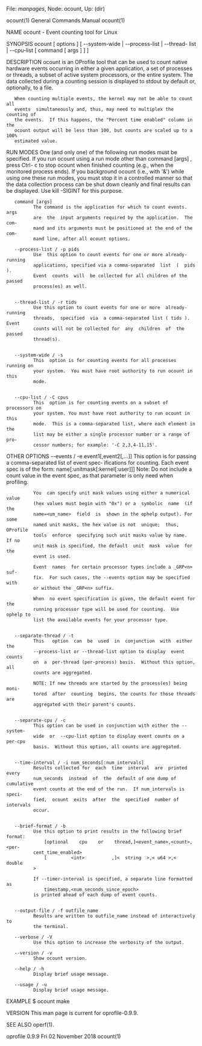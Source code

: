 File: *manpages*,  Node: ocount,  Up: (dir)

ocount(1)                   General Commands Manual                  ocount(1)



NAME
       ocount - Event counting tool for Linux


SYNOPSIS
       ocount  [ options ] [ --system-wide | --process-list <pids> | --thread-
       list <tids> | --cpu-list <cpus> [ command [ args ] ] ]


DESCRIPTION
       ocount is an OProfile tool that can be used to  count  native  hardware
       events  occurring  in either a given application, a set of processes or
       threads, a subset of active system processors, or  the  entire  system.
       The  data collected during a counting session is displayed to stdout by
       default or, optionally, to a file.

       When counting multiple events, the kernel may not be able to count  all
       events  simultaneously and, thus, may need to multiplex the counting of
       the events.  If this happens, the "Percent time enabled" column in  the
       ocount output will be less than 100, but counts are scaled up to a 100%
       estimated value.


RUN MODES
       One (and only one) of the following run modes must  be  specified.   If
       you run ocount using a run mode other than command [args] , press Ctrl-
       c to stop ocount when  finished  counting  (e.g.,  when  the  monitored
       process  ends).   If you background ocount (i.e., with '&') while using
       one these run modes, you must stop it in a controlled  manner  so  that
       the  data collection process can be shut down cleanly and final results
       can be displayed. Use kill -SIGINT <ocount-PID> for this purpose.

       command [args]
              The command is the application for which to count events.   args
              are  the  input arguments required by the application.  The com‐
              mand and its arguments must be positioned at the end of the com‐
              mand line, after all ocount options.

       --process-list / -p pids
              Use  this option to count events for one or more already-running
              applications, specified via a comma-separated  list  (  pids  ).
              Event  counts  will  be collected for all children of the passed
              process(es) as well.


       --thread-list / -r tids
              Use this option to count events for one or more  already-running
              threads,  specified  via  a comma-separated list ( tids ). Event
              counts will not be collected for  any  children  of  the  passed
              thread(s).


       --system-wide / -s
              This  option is for counting events for all processes running on
              your system.  You must have root authority to run ocount in this
              mode.


       --cpu-list / -C cpus
              This  option is for counting events on a subset of processors on
              your system. You must have root authority to run ocount in  this
              mode.  This is a comma-separated list, where each element in the
              list may be either a single processor number or a range of  pro‐
              cessor numbers; for example: '-C 2,3,4-11,15'.


OTHER OPTIONS
       --events / -e event1[,event2[,...]]
              This option is for passing a comma-separated list of event spec‐
              ifications for counting. Each event spec is of the form:
                 name[:unitmask[:kernel[:user]]]
              Note: Do not include a count value in the event  spec,  as  that
              parameter is only need when profiling.

              You  can specify unit mask values using either a numerical value
              (hex values must begin with "0x") or a  symbolic  name  (if  the
              name=<um_name>  field  is  shown in the ophelp output). For some
              named unit masks, the hex value is not  unique;  thus,  OProfile
              tools  enforce  specifying such unit masks value by name.  If no
              unit mask is specified, the default  unit  mask  value  for  the
              event is used.

              Event  names  for certain processor types include a _GRP<n> suf‐
              fix.  For such cases, the --events option may be specified  with
              or without the _GRP<n> suffix.

              When  no event specification is given, the default event for the
              running processor type will be used for counting.  Use ophelp to
              list the available events for your processor type.


       --separate-thread / -t
              This   option  can  be  used  in  conjunction  with  either  the
              --process-list or --thread-list option to display  event  counts
              on  a  per-thread (per-process) basis.  Without this option, all
              counts are aggregated.

              NOTE: If new threads are started by the process(es) being  moni‐
              tored  after  counting  begins, the counts for those threads are
              aggregated with their parent's counts.


       --separate-cpu / -c
              This option can be used in conjunction with either the --system-
              wide  or  --cpu-list option to display event counts on a per-cpu
              basis.  Without this option, all counts are aggregated.


       --time-interval / -i num_seconds[:num_intervals]
              Results collected for  each  time  interval  are  printed  every
              num_seconds  instead  of  the  default of one dump of cumulative
              event counts at the end of the run.  If num_intervals is  speci‐
              fied,  ocount  exits  after  the  specified  number of intervals
              occur.


       --brief-format / -b
              Use this option to print results in the following brief format:
                  [optional    cpu    or    thread,]<event_name>,<count>,<per‐
              cent_time_enabled>
                  [         <int>          ,]<  string  >,< u64 >,<     double
              >

              If --timer-interval is specified, a separate line formatted as
                  timestamp,<num_seconds_since_epoch>
              is printed ahead of each dump of event counts.


       --output-file / -f outfile_name
              Results are written to outfile_name instead of interactively  to
              the terminal.

       --verbose / -V
              Use this option to increase the verbosity of the output.

       --version / -v
              Show ocount version.

       --help / -h
              Display brief usage message.

       --usage / -u
              Display brief usage message.


EXAMPLE
       $ ocount make


VERSION
       This man page is current for oprofile-0.9.9.


SEE ALSO
       operf(1).



oprofile 0.9.9               Fri 02 November 2018                    ocount(1)
